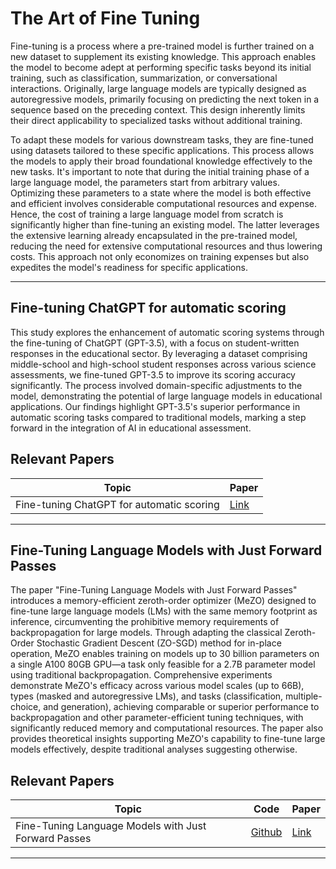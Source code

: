 # The Art of Fine Tuning
Fine-tuning is a process where a pre-trained model is further trained on a new dataset to supplement its existing knowledge. This approach enables the model to become adept at performing specific tasks beyond its initial training, such as classification, summarization, or conversational interactions. Originally, large language models are typically designed as autoregressive models, primarily focusing on predicting the next token in a sequence based on the preceding context. This design inherently limits their direct applicability to specialized tasks without additional training.

To adapt these models for various downstream tasks, they are fine-tuned using datasets tailored to these specific applications. This process allows the models to apply their broad foundational knowledge effectively to the new tasks. It's important to note that during the initial training phase of a large language model, the parameters start from arbitrary values. Optimizing these parameters to a state where the model is both effective and efficient involves considerable computational resources and expense. Hence, the cost of training a large language model from scratch is significantly higher than fine-tuning an existing model. The latter leverages the extensive learning already encapsulated in the pre-trained model, reducing the need for extensive computational resources and thus lowering costs. This approach not only economizes on training expenses but also expedites the model's readiness for specific applications.

---

## Fine-tuning ChatGPT for automatic scoring

This study explores the enhancement of automatic scoring systems through the fine-tuning of ChatGPT (GPT-3.5), with a focus on student-written responses in the educational sector. By leveraging a dataset comprising middle-school and high-school student responses across various science assessments, we fine-tuned GPT-3.5 to improve its scoring accuracy significantly. The process involved domain-specific adjustments to the model, demonstrating the potential of large language models in educational applications. Our findings highlight GPT-3.5's superior performance in automatic scoring tasks compared to traditional models, marking a step forward in the integration of AI in educational assessment.

## Relevant Papers

| Topic                                       | Paper            |
|---------------------------------------------|------------------|
| Fine-tuning ChatGPT for automatic scoring   | [Link](https://www.sciencedirect.com/science/article/pii/S2666920X24000110) |

---

## Fine-Tuning Language Models with Just Forward Passes

The paper "Fine-Tuning Language Models with Just Forward Passes" introduces a memory-efficient zeroth-order optimizer (MeZO) designed to fine-tune large language models (LMs) with the same memory footprint as inference, circumventing the prohibitive memory requirements of backpropagation for large models. Through adapting the classical Zeroth-Order Stochastic Gradient Descent (ZO-SGD) method for in-place operation, MeZO enables training on models up to 30 billion parameters on a single A100 80GB GPU—a task only feasible for a 2.7B parameter model using traditional backpropagation. Comprehensive experiments demonstrate MeZO's efficacy across various model scales (up to 66B), types (masked and autoregressive LMs), and tasks (classification, multiple-choice, and generation), achieving comparable or superior performance to backpropagation and other parameter-efficient tuning techniques, with significantly reduced memory and computational resources. The paper also provides theoretical insights supporting MeZO's capability to fine-tune large models effectively, despite traditional analyses suggesting otherwise.

## Relevant Papers

| Topic                                                             | Code | Paper |
|-------------------------------------------------------------------|------|-------|
| Fine-Tuning Language Models with Just Forward Passes              | [Github](https://github.com/princeton-nlp/MeZO) | [Link](https://proceedings.neurips.cc/paper_files/paper/2023/file/a627810151be4d13f907ac898ff7e948-Paper-Conference.pdf) |

---

